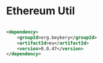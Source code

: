 # Ethereum Util

```xml

<dependency>
    <groupId>org.beykery</groupId>
    <artifactId>eu</artifactId>
    <version>0.0.47</version>
</dependency>
```
